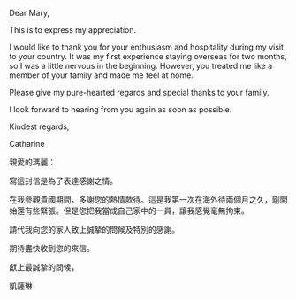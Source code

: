 Dear Mary,

This is to express my appreciation.

I would like to thank you for your enthusiasm and hospitality during my
visit to your country. It was my first experience staying overseas for
two months, so I was a little nervous in the beginning. However, you
treated me like a member of your family and made me feel at home.

Please give my pure-hearted regards and special thanks to your family.

I look forward to hearing from you again as soon as possible.

Kindest regards,

Catharine

親愛的瑪麗：

寫這封信是為了表達感謝之情。

在我參觀貴國期間，多謝您的熱情款待。這是我第一次在海外待兩個月之久，剛開始還有些緊張。但是您把我當成自己家中的一員，讓我感覺毫無拘束。

請代我向您的家人致上誠摯的問候及特別的感謝。

期待盡快收到您的來信。

獻上最誠摯的問候，

凱薩琳
